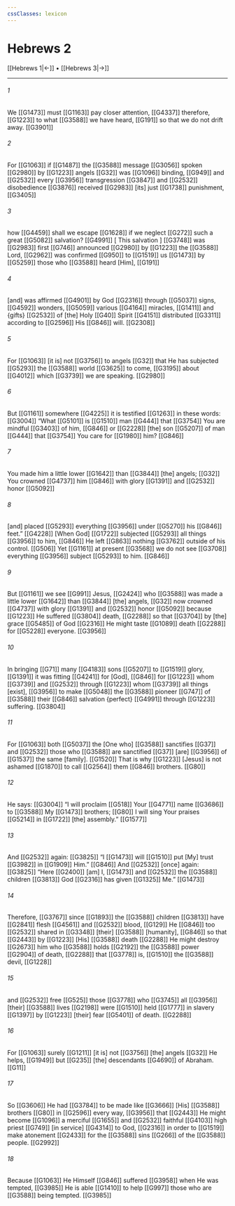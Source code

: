 ```yaml
---
cssClasses: lexicon
---
```


# Hebrews 2

[[Hebrews 1|←]] • [[Hebrews 3|→]]

---

###### 1
We [[G1473]] must [[G1163]] pay closer attention, [[G4337]] therefore, [[G1223]] to what [[G3588]] we have heard, [[G191]] so that we do not drift away. [[G3901]]

###### 2
For [[G1063]] if [[G1487]] the [[G3588]] message [[G3056]] spoken [[G2980]] by [[G1223]] angels [[G32]] was [[G1096]] binding, [[G949]] and [[G2532]] every [[G3956]] transgression [[G3847]] and [[G2532]] disobedience [[G3876]] received [[G2983]] [its] just [[G1738]] punishment, [[G3405]]

###### 3
how [[G4459]] shall we escape [[G1628]] if we neglect [[G272]] such a great [[G5082]] salvation? [[G4991]] [ This salvation ] [[G3748]] was [[G2983]] first [[G746]] announced [[G2980]] by [[G1223]] the [[G3588]] Lord, [[G2962]] was confirmed [[G950]] to [[G1519]] us [[G1473]] by [[G5259]] those who [[G3588]] heard [Him], [[G191]]

###### 4
[and] was affirmed [[G4901]] by God [[G2316]] through [[G5037]] signs, [[G4592]] wonders, [[G5059]] various [[G4164]] miracles, [[G1411]] and {gifts} [[G2532]] of [the] Holy [[G40]] Spirit [[G4151]] distributed [[G3311]] according to [[G2596]] His [[G846]] will. [[G2308]]

###### 5
For [[G1063]] [it is] not [[G3756]] to angels [[G32]] that He has subjected [[G5293]] the [[G3588]] world [[G3625]] to come, [[G3195]] about [[G4012]] which [[G3739]] we are speaking. [[G2980]]

###### 6
But [[G1161]] somewhere [[G4225]] it is testified [[G1263]] in these words: [[G3004]] “What [[G5101]] is [[G1510]] man [[G444]] that [[G3754]] You are mindful [[G3403]] of him, [[G846]] or [[G2228]] [the] son [[G5207]] of man [[G444]] that [[G3754]] You care for [[G1980]] him? [[G846]]

###### 7
You made him a little lower [[G1642]] than [[G3844]] [the] angels; [[G32]] You crowned [[G4737]] him [[G846]] with glory [[G1391]] and [[G2532]] honor [[G5092]]

###### 8
[and] placed [[G5293]] everything [[G3956]] under [[G5270]] his [[G846]] feet.” [[G4228]] [When God] [[G1722]] subjected [[G5293]] all things [[G3956]] to him, [[G846]] He left [[G863]] nothing [[G3762]] outside of his control. [[G506]] Yet [[G1161]] at present [[G3568]] we do not see [[G3708]] everything [[G3956]] subject [[G5293]] to him. [[G846]]

###### 9
But [[G1161]] we see [[G991]] Jesus, [[G2424]] who [[G3588]] was made a little lower [[G1642]] than [[G3844]] [the] angels, [[G32]] now crowned [[G4737]] with glory [[G1391]] and [[G2532]] honor [[G5092]] because [[G1223]] He suffered [[G3804]] death, [[G2288]] so that [[G3704]] by [the] grace [[G5485]] of God [[G2316]] He might taste [[G1089]] death [[G2288]] for [[G5228]] everyone. [[G3956]]

###### 10
In bringing [[G71]] many [[G4183]] sons [[G5207]] to [[G1519]] glory, [[G1391]] it was fitting [[G4241]] for [God], [[G846]] for [[G1223]] whom [[G3739]] and [[G2532]] through [[G1223]] whom [[G3739]] all things [exist], [[G3956]] to make [[G5048]] the [[G3588]] pioneer [[G747]] of [[G3588]] their [[G846]] salvation {perfect} [[G4991]] through [[G1223]] suffering. [[G3804]]

###### 11
For [[G1063]] both [[G5037]] the [One who] [[G3588]] sanctifies [[G37]] and [[G2532]] those who [[G3588]] are sanctified [[G37]] [are] [[G3956]] of [[G1537]] the same [family]. [[G1520]] That is why [[G1223]] [Jesus] is not ashamed [[G1870]] to call [[G2564]] them [[G846]] brothers. [[G80]]

###### 12
He says: [[G3004]] “I will proclaim [[G518]] Your [[G4771]] name [[G3686]] to [[G3588]] My [[G1473]] brothers; [[G80]] I will sing Your praises [[G5214]] in [[G1722]] [the] assembly.” [[G1577]]

###### 13
And [[G2532]] again: [[G3825]] “I [[G1473]] will [[G1510]] put [My] trust [[G3982]] in [[G1909]] Him.” [[G846]] And [[G2532]] [once] again: [[G3825]] “Here [[G2400]] [am] I, [[G1473]] and [[G2532]] the [[G3588]] children [[G3813]] God [[G2316]] has given [[G1325]] Me.” [[G1473]]

###### 14
Therefore, [[G3767]] since [[G1893]] the [[G3588]] children [[G3813]] have [[G2841]] flesh [[G4561]] and [[G2532]] blood, [[G129]] He [[G846]] too [[G2532]] shared in [[G3348]] [their] [[G3588]] [humanity], [[G846]] so that [[G2443]] by [[G1223]] [His] [[G3588]] death [[G2288]] He might destroy [[G2673]] him who [[G3588]] holds [[G2192]] the [[G3588]] power [[G2904]] of death, [[G2288]] that [[G3778]] is, [[G1510]] the [[G3588]] devil, [[G1228]]

###### 15
and [[G2532]] free [[G525]] those [[G3778]] who [[G3745]] all [[G3956]] [their] [[G3588]] lives [[G2198]] were [[G1510]] held [[G1777]] in slavery [[G1397]] by [[G1223]] [their] fear [[G5401]] of death. [[G2288]]

###### 16
For [[G1063]] surely [[G1211]] [it is] not [[G3756]] [the] angels [[G32]] He helps, [[G1949]] but [[G235]] [the] descendants [[G4690]] of Abraham. [[G11]]

###### 17
So [[G3606]] He had [[G3784]] to be made like [[G3666]] [His] [[G3588]] brothers [[G80]] in [[G2596]] every way, [[G3956]] that [[G2443]] He might become [[G1096]] a merciful [[G1655]] and [[G2532]] faithful [[G4103]] high priest [[G749]] [in service] [[G4314]] to God, [[G2316]] in order to [[G1519]] make atonement [[G2433]] for the [[G3588]] sins [[G266]] of the [[G3588]] people. [[G2992]]

###### 18
Because [[G1063]] He Himself [[G846]] suffered [[G3958]] when He was tempted, [[G3985]] He is able [[G1410]] to help [[G997]] those who are [[G3588]] being tempted. [[G3985]]

